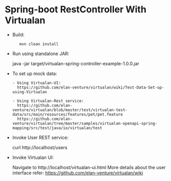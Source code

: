 Spring-boot RestController With Virtualan
==========================================

- Build:

         mvn clean install
                  
- Run using standalone JAR:

	java -jar target/virtualan-spring-controller-example-1.0.0.jar         

- To set up mock data:
      
      - Using Virtualan-UI:       
      	https://github.com/elan-venture/virtualan/wiki/Test-Data-Set-up-using-Virtualan
      
      - Using Virtualan-Rest service:
      	https://github.com/elan-venture/virtualan/blob/master/test/virtualan-test-data/src/main/resources/features/pet/pet.feature
	  	https://github.com/elan-venture/virtualan/tree/master/samples/virtualan-openapi-spring-mapping/src/test/java/io/virtualan/test

- Invoke User REST service:  
     
     curl http://localhost/users

- Invoke Virtualan UI:  			
  
  	Navigate to http://localhost/virtualan-ui.html 
	More details about the user interface refer: https://github.com/elan-venture/virtualan/wiki 
